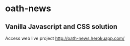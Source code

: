 # oath-news
## Vanilla Javascript and CSS solution
Access web live project
http://oath-news.herokuapp.com/